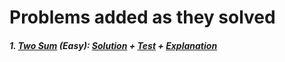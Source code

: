 # Problems added as they solved
##### 1. [Two Sum](https://leetcode.com/problems/two-sum/) (Easy): [Solution](solutions/two_sum.py) + [Test](test/test_two_sum.py) + [Explanation](https://leetcode.com/problems/two-sum/editorial/)
